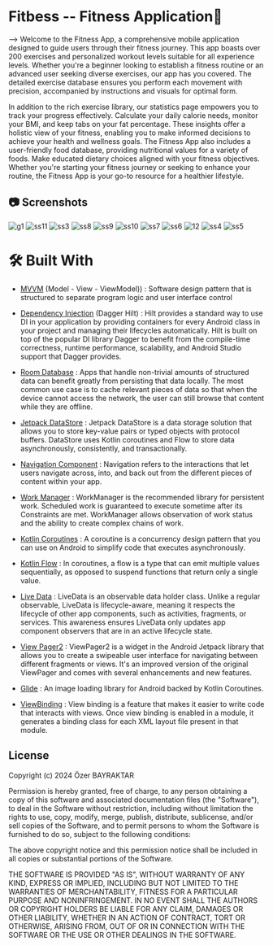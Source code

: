 
# Fitbess -- Fitness Application📱 
--> Welcome to the Fitness App, a comprehensive mobile application designed to guide users through their fitness journey. This app boasts over 200 exercises and personalized workout levels suitable for all experience levels. Whether you're a beginner looking to establish a fitness routine or an advanced user seeking diverse exercises, our app has you covered. The detailed exercise database ensures you perform each movement with precision, accompanied by instructions and visuals for optimal form.

   In addition to the rich exercise library, our statistics page empowers you to track your progress effectively. Calculate your daily calorie needs, monitor your BMI, and keep tabs on your fat percentage. These insights offer a holistic view of your fitness, enabling you to make informed decisions to achieve your health and wellness goals. The Fitness App also includes a user-friendly food database, providing nutritional values for a variety of foods. Make educated dietary choices aligned with your fitness objectives. Whether you're starting your fitness journey or seeking to enhance your routine, the Fitness App is your go-to resource for a healthier lifestyle.


## 📷 Screenshots
![g1](https://github.com/OzerBAYRAKTAR/HealthyBackandNeck/assets/105236639/0c0574a1-9e0a-4675-936e-326f25257219)
![ss11](https://github.com/OzerBAYRAKTAR/HealthyBackandNeck/assets/105236639/99c31a57-8e01-4423-99d6-8ff8a9f8aaf6)
![ss3](https://github.com/OzerBAYRAKTAR/HealthyBackandNeck/assets/105236639/0fedb02a-f98f-43ec-8028-0f4ba1bc3846)
![ss8](https://github.com/OzerBAYRAKTAR/HealthyBackandNeck/assets/105236639/0797bb06-0391-4597-b024-8b0d4eaf1149)
![ss9](https://github.com/OzerBAYRAKTAR/HealthyBackandNeck/assets/105236639/b5f3a726-f213-49c0-996a-2a632fee45a5)
![ss10](https://github.com/OzerBAYRAKTAR/HealthyBackandNeck/assets/105236639/5b0b696d-13d1-4d06-ba1a-46b06981e174)
![ss7](https://github.com/OzerBAYRAKTAR/HealthyBackandNeck/assets/105236639/bff57c4a-2802-4bfd-b8fb-289068a6c2a3)
![ss6](https://github.com/OzerBAYRAKTAR/HealthyBackandNeck/assets/105236639/29273806-5d0c-4beb-af61-1c2680acf088)
![12](https://github.com/OzerBAYRAKTAR/HealthyBackandNeck/assets/105236639/2331e91c-cc33-41ae-b9e2-277db5bf84af)
![ss4](https://github.com/OzerBAYRAKTAR/HealthyBackandNeck/assets/105236639/78c875f9-fbc7-42c2-9772-14bc56ddf224)
![ss5](https://github.com/OzerBAYRAKTAR/HealthyBackandNeck/assets/105236639/022af886-a0dc-457f-b5a2-734990d63fbd)




# 🛠 Built With 


* [MVVM](https://en.wikipedia.org/wiki/Model%E2%80%93view%E2%80%93viewmodel) (Model - View - ViewModel)) : Software design pattern that is structured to separate program logic and user interface control

* [Dependency Injection](https://developer.android.com/training/dependency-injection) (Dagger Hilt) : Hilt provides a standard way to use DI in your application by providing containers for every Android class in your project and managing their lifecycles automatically. Hilt is built on top of the popular DI library Dagger to benefit from the compile-time correctness, runtime performance, scalability, and Android Studio support that Dagger provides.

* [Room Database](https://developer.android.com/training/data-storage/room) : Apps that handle non-trivial amounts of structured data can benefit greatly from persisting that data locally. The most common use case is to cache relevant pieces of data so that when the device cannot access the network, the user can still browse that content while they are offline.

* [Jetpack DataStore](https://developer.android.com/topic/libraries/architecture/datastore) : Jetpack DataStore is a data storage solution that allows you to store key-value pairs or typed objects with protocol buffers. DataStore uses Kotlin coroutines and Flow to store data asynchronously, consistently, and transactionally.

* [Navigation Component](https://developer.android.com/guide/navigation/navigation-getting-started) : Navigation refers to the interactions that let users navigate across, into, and back out from the different pieces of content within your app.

* [Work Manager](https://developer.android.com/topic/libraries/architecture/workmanager) : WorkManager is the recommended library for persistent work. Scheduled work is guaranteed to execute sometime after its Constraints are met. WorkManager allows observation of work status and the ability to create complex chains of work.

* [Kotlin Coroutines](https://kotlinlang.org/docs/coroutines-overview.html) : A coroutine is a concurrency design pattern that you can use on Android to simplify code that executes asynchronously.

* [Kotlin Flow](https://kotlinlang.org/docs/flow.html) : In coroutines, a flow is a type that can emit multiple values sequentially, as opposed to suspend functions that return only a single value. 

* [Live Data](https://developer.android.com/topic/libraries/architecture/livedata) : LiveData is an observable data holder class. Unlike a regular observable, LiveData is lifecycle-aware, meaning it respects the lifecycle of other app components, such as activities, fragments, or services. This awareness ensures LiveData only updates app component observers that are in an active lifecycle state.

* [View Pager2](https://developer.android.com/jetpack/androidx/releases/viewpager2) : ViewPager2 is a widget in the Android Jetpack library that allows you to create a swipeable user interface for navigating between different fragments or views. It's an improved version of the original ViewPager and comes with several enhancements and new features.

* [Glide](https://github.com/bumptech/glide) : An image loading library for Android backed by Kotlin Coroutines. 

* [ViewBinding](https://developer.android.com/topic/libraries/view-binding) : View binding is a feature that makes it easier to write code that interacts with views. Once view binding is enabled in a module, it generates a binding class for each XML layout file present in that module. 

## License
Copyright (c) 2024 Özer BAYRAKTAR

Permission is hereby granted, free of charge, to any person obtaining a copy
of this software and associated documentation files (the "Software"), to deal
in the Software without restriction, including without limitation the rights
to use, copy, modify, merge, publish, distribute, sublicense, and/or sell
copies of the Software, and to permit persons to whom the Software is
furnished to do so, subject to the following conditions:

The above copyright notice and this permission notice shall be included in all
copies or substantial portions of the Software.

THE SOFTWARE IS PROVIDED "AS IS", WITHOUT WARRANTY OF ANY KIND, EXPRESS OR
IMPLIED, INCLUDING BUT NOT LIMITED TO THE WARRANTIES OF MERCHANTABILITY,
FITNESS FOR A PARTICULAR PURPOSE AND NONINFRINGEMENT. IN NO EVENT SHALL THE
AUTHORS OR COPYRIGHT HOLDERS BE LIABLE FOR ANY CLAIM, DAMAGES OR OTHER
LIABILITY, WHETHER IN AN ACTION OF CONTRACT, TORT OR OTHERWISE, ARISING FROM,
OUT OF OR IN CONNECTION WITH THE SOFTWARE OR THE USE OR OTHER DEALINGS IN THE
SOFTWARE.



